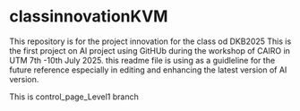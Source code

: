 # classinnovationKVM
This repository is for the project innovation for the class od DKB2025
This is the first project on AI project using GitHUb during the workshop of CAIRO in UTM 7th -10th July 2025.
this readme file is using as a guidleline for the future reference especially in editing and enhancing the latest version of AI version.


This is control_page_Level1 branch
